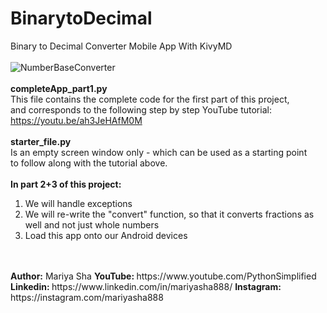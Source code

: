 # BinarytoDecimal
Binary to Decimal Converter Mobile App With KivyMD
<br>
<br>
![NumberBaseConverter](https://user-images.githubusercontent.com/32107652/125312989-a8ab7b80-e2e9-11eb-898d-8d93c1c789e6.jpg)
<br>
<br>
<b>completeApp_part1.py</b>
<br>
This file contains the complete code for the first part of this project,
<br>
and corresponds to the following step by step YouTube tutorial:
<br>
https://youtu.be/ah3JeHAfM0M
<br>
<br>
<b>starter_file.py</b>
<br>
Is an empty screen window only - which can be used as a starting point
<br>
to follow along with the tutorial above.
<br>
<br>
<b>In part 2+3 of this project:</b>
<br>
1. We will handle exceptions 
2. We will re-write the "convert" function, so that it converts fractions as well and not just whole numbers
3. Load this app onto our Android devices
<br>
<br>
<b>Author:</b> Mariya Sha
<b>YouTube: </b> https://www.youtube.com/PythonSimplified
<b>Linkedin: </b> https://www.linkedin.com/in/mariyasha888/
<b>Instagram: </b> https://instagram.com/mariyasha888
